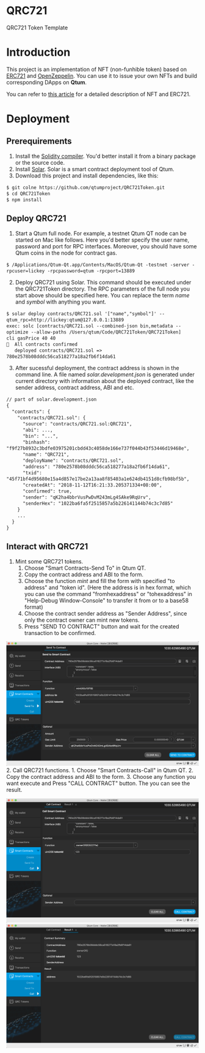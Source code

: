 # QRC721
QRC721 Token Template

# Introduction
This project is an implementation of NFT (non-funhible token) based on [ERC721](https://eips.ethereum.org/EIPS/eip-721) and [OpenZeppelin](https://github.com/OpenZeppelin/openzeppelin-solidity). You can use it to issue your own NFTs and build corresponding DApps on **Qtum**.

You can refer to [this article](https://medium.com/@qtumx/understanding-nft-non-fungible-token-3e5770e3288f
) for a detailed description of NFT and ERC721.

# Deployment
## Prerequirements
1. Install the [Solidity compiler](https://solidity.readthedocs.io/en/latest/installing-solidity.html#building-from-source). You'd better install it from a binary package or the source code.
2. Install [Solar](https://github.com/qtumproject/solar). Solar is a smart contract deployment tool of Qtum.
3. Download this project and install dependencies, like this:
```
$ git colne https://github.com/qtumproject/QRC721Token.git
$ cd QRC721Token
$ npm install
```

## Deploy QRC721
1. Start a Qtum full node. For example, a testnet Qtum QT node can be started on Mac like follows. Here you'd better specify the user name, password and port for RPC interfaces. Moreover, you should have some Qtum coins in the node for contract gas.
```
$ /Applications/Qtum-Qt.app/Contents/MacOS/Qtum-Qt -testnet -server -rpcuser=lickey -rpcpassword=qtum -rpcport=13889
```
2. Deploy QRC721 using Solar. This command should be executed under the QRC721Token directory. The RPC parameters of the full node you start above should be specified here. You can replace the term *name* and *symbol* with anything you want.
```
$ solar deploy contracts/QRC721.sol '["name","symbol"]' --qtum_rpc=http://lickey:qtum@127.0.0.1:13889
exec: solc [contracts/QRC721.sol --combined-json bin,metadata --optimize --allow-paths /Users/qtum/Code/QRC721Token/QRC721Token]
cli gasPrice 40 40
🚀  All contracts confirmed
   deployed contracts/QRC721.sol => 780e2578b08dddc56ca518277a18a2fb6f14da61
```
3. After sucessful deployment, the contract address is shown in the command line. A file named *solar.development.json* is generated under current directory with information about the deployed contract, like the sender address, contract address, ABI and etc.
```
// part of solar.development.json
{
  "contracts": {
    "contracts/QRC721.sol": {
      "source": "contracts/QRC721.sol:QRC721",
      "abi": ...,
      "bin": "...",
      "binhash": "f9f27b8932c3bdfe03975201cbdd43c4058de166e737f044b43f53446d19468e",
      "name": "QRC721",
      "deployName": "contracts/QRC721.sol",
      "address": "780e2578b08dddc56ca518277a18a2fb6f14da61",
      "txid": "45f71bf4d95680e15a4d857e17be2a13aa8f85403a1e624db4151d8cfb98bf5b",
      "createdAt": "2018-11-12T16:21:33.205371334+08:00",
      "confirmed": true,
      "sender": "qK2ha4bbrVusPwDvM243mLg4SAke9RqUrv",
      "senderHex": "1022ba6fa5f2515857a5b226141144b74c3c7d85"
    }
    ...
  }
}
```

## Interact with QRC721
1. Mint some QRC721 tokens. 
    1. Choose "Smart Contracts-Send To" in Qtum QT.
    2. Copy the contract address and ABI to the form.
    3. Choose the function *mint* and fill the form with specified "to address" and "token id". (Here the address is in hex format, which you can use the command "fromhexaddress" or "tohexaddress" in "Help-Debug Window-Console" to transfer it from or to a base58 format)
    4. Choose the contract sender address as "Sender Address", since only the contract owner can mint new tokens.
    5. Press "SEND TO CONTRACT" button and wait for the created transaction to be confirmed.

![image](image/1.png)
2. Call QRC721 functions.
    1. Choose "Smart Contracts-Call" in Qtum QT.
    2. Copy the contract address and ABI to the form.
    3. Choose any function you want execute and Press "CALL CONTRACT" button. The you can see the result.

![image](image/2.png)
![image](image/3.png)